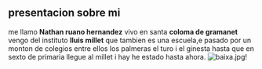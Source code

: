 ## presentacion sobre mi 
me llamo **Nathan ruano hernandez** vivo en santa **coloma de gramanet** vengo del instituto **lluis millet** que tambien es una escuela,e pasado por un monton de colegios entre ellos los palmeras el turo i el ginesta hasta que en sexto de 
primaria llegue al millet i hay he estado hasta ahora.
![baixa.jpg!](/assets/documents/baixa.jpg "lluis millet")
